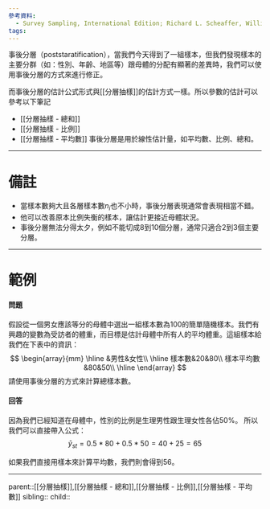 ```yaml
---
參考資料:
  - Survey Sampling, International Edition; Richard L. Scheaffer, William Mendenhall. III
tags:
---
```

事後分層（poststaratification），當我們今天得到了一組樣本，但我們發現樣本的主要分群（如：性別、年齡、地區等）跟母體的分配有顯著的差異時，我們可以使用事後分層的方式來進行修正。

而事後分層的估計公式形式與[[分層抽樣]]的估計方式一樣。所以參數的估計可以參考以下筆記
- [[分層抽樣 - 總和]]
- [[分層抽樣 - 比例]]
- [[分層抽樣 - 平均數]]
事後分層是用於線性估計量，如平均數、比例、總和。
- - -
# 備註
- 當樣本數夠大且各層樣本數$n_i$也不小時，事後分層表現通常會表現相當不錯。
- 他可以改善原本比例失衡的樣本，讓估計更接近母體狀況。
- 事後分層無法分得太夕，例如不能切成8到10個分層，通常只適合2到3個主要分層。
- - -
# 範例
#### 問題
假設從一個男女應該等分的母體中選出一組樣本數為100的簡單隨機樣本。我們有興趣的變數為受訪者的體重，而目標是估計母體中所有人的平均體重。這組樣本給我們在下表中的資訊：
$$
\begin{array}{mm}
\hline
&男性&女性\\
\hline
樣本數&20&80\\
樣本平均數&80&50\\
\hline
\end{array}
$$
請使用事後分層的方式來計算總樣本數。
#### 回答
因為我們已經知道在母體中，性別的比例是生理男性跟生理女性各佔50%。
所以我們可以直接帶入公式：
$$
\bar{y}_{st}=0.5*80+0.5*50=40+25=65
$$

如果我們直接用樣本來計算平均數，我們則會得到56。
- - -
parent::[[分層抽樣]],[[分層抽樣 - 總和]],[[分層抽樣 - 比例]],[[分層抽樣 - 平均數]]
sibling::
child::